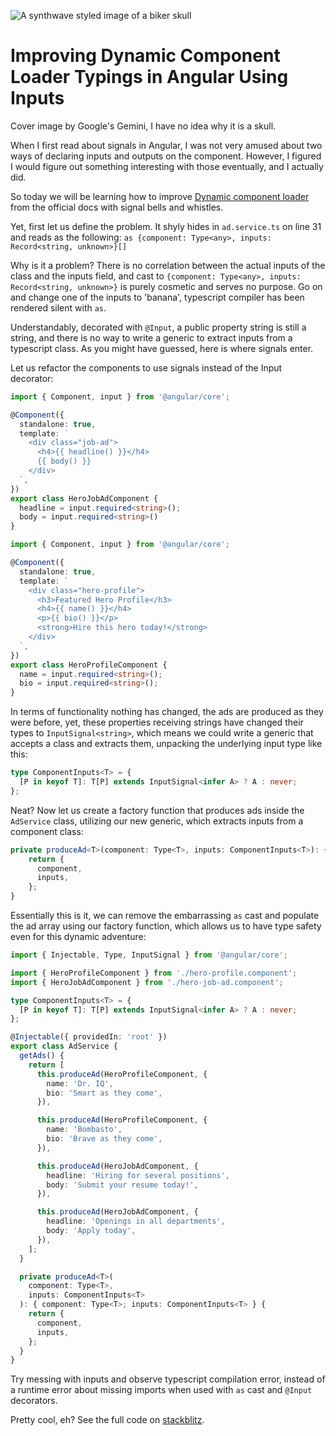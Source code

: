 ![A synthwave styled image of a biker skull](./header.png)

# Improving Dynamic Component Loader Typings in Angular Using Inputs

Cover image by Google's Gemini, I have no idea why it is a skull.

When I first read about signals in Angular, I was not very amused about two ways of declaring inputs and outputs on the component. However, I figured I would figure out something interesting with those eventually, and I actually did.

So today we will be learning how to improve [Dynamic component loader](https://angular.io/guide/dynamic-component-loader) from the official docs with signal bells and whistles.

Yet, first let us define the problem. It shyly hides in `ad.service.ts` on line 31 and reads as the following:
`as {component: Type<any>, inputs: Record<string, unknown>}[]`

Why is it a problem? There is no correlation between the actual inputs of the class and the inputs field, and cast to `{component: Type<any>, inputs: Record<string, unknown>}` is purely cosmetic and serves no purpose. Go on and change one of the inputs to 'banana', typescript compiler has been rendered silent with `as`.

Understandably, decorated with `@Input`, a public property string is still a string, and there is no way to write a generic to extract inputs from a typescript class. As you might have guessed, here is where signals enter.

Let us refactor the components to use signals instead of the Input decorator:
```typescript
import { Component, input } from '@angular/core';

@Component({
  standalone: true,
  template: `
    <div class="job-ad">
      <h4>{{ headline() }}</h4>
      {{ body() }}
    </div>
  `,
})
export class HeroJobAdComponent {
  headline = input.required<string>();
  body = input.required<string>()
}
```

```typescript
import { Component, input } from '@angular/core';

@Component({
  standalone: true,
  template: `
    <div class="hero-profile">
      <h3>Featured Hero Profile</h3>
      <h4>{{ name() }}</h4>
      <p>{{ bio() }}</p>
      <strong>Hire this hero today!</strong>
    </div>
  `,
})
export class HeroProfileComponent {
  name = input.required<string>();
  bio = input.required<string>();
}
```

In terms of functionality nothing has changed, the ads are produced as they were before, yet, these properties receiving strings have changed their types to `InputSignal<string>`, which means we could write a generic that accepts a class and extracts them, unpacking the underlying input type like this:

```typescript
type ComponentInputs<T> = {
  [P in keyof T]: T[P] extends InputSignal<infer A> ? A : never;
};
```

Neat? Now let us create a factory function that produces ads inside the `AdService` class, utilizing our new generic, which extracts inputs from a component class:

```typescript
private produceAd<T>(component: Type<T>, inputs: ComponentInputs<T>): { component: Type<T>; inputs: ComponentInputs<T> } {
    return {
      component,
      inputs,
    };
}
```

Essentially this is it, we can remove the embarrassing `as` cast and populate the ad array using our factory function, which allows us to have type safety even for this dynamic adventure:

```typescript
import { Injectable, Type, InputSignal } from '@angular/core';

import { HeroProfileComponent } from './hero-profile.component';
import { HeroJobAdComponent } from './hero-job-ad.component';

type ComponentInputs<T> = {
  [P in keyof T]: T[P] extends InputSignal<infer A> ? A : never;
};

@Injectable({ providedIn: 'root' })
export class AdService {
  getAds() {
    return [
      this.produceAd(HeroProfileComponent, {
        name: 'Dr. IQ',
        bio: 'Smart as they come',
      }),

      this.produceAd(HeroProfileComponent, {
        name: 'Bombasto',
        bio: 'Brave as they come',
      }),

      this.produceAd(HeroJobAdComponent, {
        headline: 'Hiring for several positions',
        body: 'Submit your resume today!',
      }),

      this.produceAd(HeroJobAdComponent, {
        headline: 'Openings in all departments',
        body: 'Apply today',
      }),
    ];
  }

  private produceAd<T>(
    component: Type<T>,
    inputs: ComponentInputs<T>
  ): { component: Type<T>; inputs: ComponentInputs<T> } {
    return {
      component,
      inputs,
    };
  }
}
```

Try messing with inputs and observe typescript compilation error, instead of a runtime error about missing imports when used with `as` cast and `@Input` decorators.

Pretty cool, eh? See the full code on [stackblitz](https://stackblitz.com/edit/fafrvv?file=src%2Fapp%2Fhero-job-ad.component.ts,src%2Fapp%2Fhero-profile.component.ts,src%2Fapp%2Fad.service.ts,src%2Fapp%2Fad-banner.component.ts).